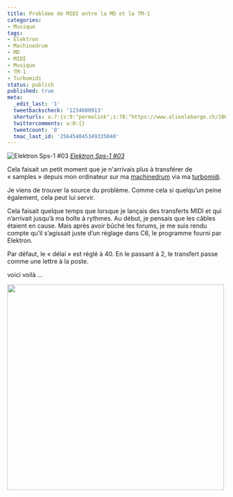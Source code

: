 ```yaml
---
title: Problème de MIDI entre la MD et la TM-1
categories:
- Musique
tags:
- Elektron
- Machinedrum
- MD
- MIDI
- Musique
- TM-1
- Turbomidi
status: publish
published: true
meta:
  _edit_last: '1'
  tweetbackscheck: '1234600913'
  shorturls: a:7:{s:9:"permalink";s:78:"https://www.alienlebarge.ch/2008/11/09/probleme-de-midi-entre-la-md-et-la-tm-1/";s:7:"tinyurl";s:25:"https://tinyurl.com/dj3rcq";s:4:"isgd";s:17:"https://is.gd/ijWi";s:5:"bitly";s:20:"https://bit.ly/1KO5WC";s:5:"snipr";s:22:"https://snipr.com/b9t71";s:5:"snurl";s:22:"https://snurl.com/b9t71";s:7:"snipurl";s:24:"https://snipurl.com/b9t71";}
  twittercomments: a:0:{}
  tweetcount: '0'
  tmac_last_id: '256454045349335040'
---
```

<img src="https://farm3.static.flickr.com/2258/2121076338_44962f2957.jpg" alt="Elektron Sps-1 #03" />
<em><a title="photo sharing" href="https://www.flickr.com/photos/ezcrope/2121076338/">Elektron Sps-1 #03</a></em>

Cela faisait un petit moment que je n'arrivais plus à transférer de « samples » depuis mon ordinateur sur ma <a href="https://elektron.se/products/?sPage=overview&amp;sProd=ES_SPS1MK2.uw">machinedrum</a> via ma <a href="https://elektron.se/products/?sPage=overview&amp;sProd=EA_TM.TM-1">turbomidi</a>.

Je viens de trouver la source du problème. Comme cela si quelqu’un peine également, cela peut lui servir.

<!--more-->

Cela faisait quelque temps que lorsque je lançais des transferts MIDI et qui n’arrivait jusqu’à ma boîte à rythmes. Au début, je pensais que les câbles étaient en cause. Mais après avoir bûché les forums, je me suis rendu compte qu’il s’agissait juste d’un réglage dans C6, le programme fourni par Elektron. 

Par défaut, le « délai » est réglé à 40. En le passant à 2, le transfert passe comme une lettre à la poste.

voici voilà ...

<span style="color: #0000ee; text-decoration: underline;"><img class="alignnone size-medium wp-image-748" title="midi-preferences" src="https://dlgjp9x71cipk.cloudfront.net/2008/11/midi-preferences-500x474.png" alt="" width="500" height="474" /></span>
